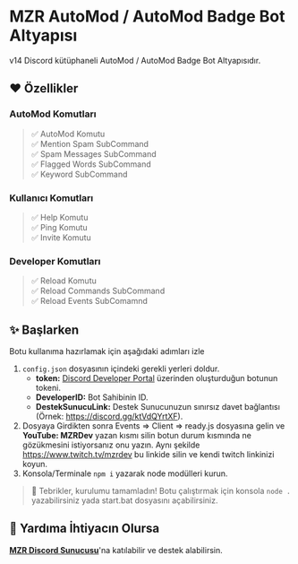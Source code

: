 # MZR AutoMod / AutoMod Badge Bot Altyapısı
v14 Discord kütüphaneli AutoMod / AutoMod Badge Bot Altyapısıdır.

## ❤️ Özellikler
### AutoMod Komutları
> ✅ AutoMod Komutu <br>
> ✅ Mention Spam SubCommand <br>
> ✅ Spam Messages SubCommand <br>
> ✅ Flagged Words SubCommand <br>
> ✅ Keyword SubCommand <br>

### Kullanıcı Komutları
> ✅ Help Komutu <br>
> ✅ Ping Komutu <br>
> ✅ Invite Komutu <br>
### Developer Komutları
> ✅ Reload Komutu <br>
> ✅ Reload Commands SubCommand <br>
> ✅ Reload Events SubComamnd <br>

## ✨ Başlarken
Botu kullanıma hazırlamak için aşağıdaki adımları izle
1. `config.json` dosyasının içindeki gerekli yerleri doldur. <br>
    * **token:** [Discord Developer Portal](https://discord.com/developers/applications) üzerinden oluşturduğun botunun tokeni. <br>
    * **DeveloperID:** Bot Sahibinin ID. <br>
    * **DestekSunucuLink:** Destek Sunucunuzun sınırsız davet bağlantısı (Örnek: https://discord.gg/ktVdQYrtXF). <br> 
2. Dosyaya Girdikten sonra Events => Client => ready.js dosyasına gelin ve **YouTube: MZRDev** yazan kısmı silin botun durum kısmında ne gözükmesini istiyorsanız onu yazın. Aynı şekilde https://www.twitch.tv/mzrdev bu linkide silin ve kendi twitch linkinizi koyun.  
3. Konsola/Terminale `npm i` yazarak node modülleri kurun.

> 🎉 Tebrikler, kurulumu tamamladın! Botu çalıştırmak için konsola `node .` yazabilirsiniz yada start.bat dosyasını açabilirsiniz.

## 💞 Yardıma İhtiyacın Olursa
[**MZR Discord Sunucusu**](https://discord.gg/ktVdQYrtXF)'na katılabilir ve destek alabilirsin.
